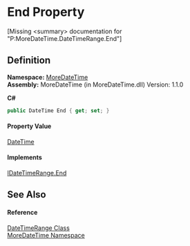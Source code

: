 # End Property


\[Missing &lt;summary&gt; documentation for "P:MoreDateTime.DateTimeRange.End"\]



## Definition
**Namespace:** <a href="N_MoreDateTime">MoreDateTime</a>  
**Assembly:** MoreDateTime (in MoreDateTime.dll) Version: 1.1.0

**C#**
``` C#
public DateTime End { get; set; }
```



#### Property Value
<a href="https://learn.microsoft.com/dotnet/api/system.datetime" target="_blank" rel="noopener noreferrer">DateTime</a>

#### Implements
<a href="P_MoreDateTime_Interfaces_IDateTimeRange_End">IDateTimeRange.End</a>  


## See Also


#### Reference
<a href="T_MoreDateTime_DateTimeRange">DateTimeRange Class</a>  
<a href="N_MoreDateTime">MoreDateTime Namespace</a>  
